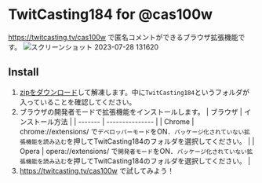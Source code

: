 # TwitCasting184 for @cas100w

https://twitcasting.tv/cas100w で匿名コメントができるブラウザ拡張機能です。
![スクリーンショット 2023-07-28 131620](https://github.com/dep689/TwitCasting184/assets/117683899/a955c6a3-aefa-44bb-af87-efba3644843e)

## Install

1. [zipをダウンロード](https://github.com/dep689/TwitCasting184/releases/download/v3/TwitCasting184_v3.zip)して解凍します。中に`TwitCasting184`というフォルダが入っていることを確認してください。
2. ブラウザの開発者モードで拡張機能をインストールします。
   | ブラウザ | インストール方法 |
   | ------- | --------------- |
   | Chrome  | chrome://extensions/ で`デベロッパーモード`をON．`パッケージ化されていない拡張機能を読み込む`を押してTwitCasting184のフォルダを選択してください。 |
   | Opera   | opera://extensions/ で`開発者モード`をON．`パッケージ化されていない拡張機能を読み込む`を押してTwitCasting184のフォルダを選択してください。 |
3. https://twitcasting.tv/cas100w で試してみよう！

